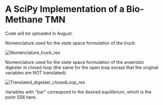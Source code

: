 # A SciPy Implementation of a Bio-Methane TMN
Code will be uploaded in August.

Nomenclature used for the state space formulation of the truck:

![Nomenclature_truck_res](https://user-images.githubusercontent.com/62107909/180830194-156bd004-1ac8-445c-b011-45d97f860098.JPG)


Nomenclature used for the state space formulation of the anaerobic digester in closed loop (the same for the open loop except that the original variables are NOT translated):

![Translated_digester_closedLoop_res](https://user-images.githubusercontent.com/62107909/180829573-0a8e56d6-644d-4823-ad67-cd4797302ac4.JPG)

Variables with "bar" correspond to the desired equilibrium, which is the point SS6 here.
